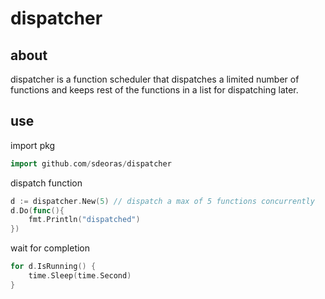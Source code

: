# dispatcher

## about
dispatcher is a function scheduler that dispatches a limited number of functions and keeps rest
of the functions in a list for dispatching later.

## use
import pkg
```go
import github.com/sdeoras/dispatcher
```

dispatch function
```go
d := dispatcher.New(5) // dispatch a max of 5 functions concurrently
d.Do(func(){
	fmt.Println("dispatched")
})
```

wait for completion
```go
for d.IsRunning() {
	time.Sleep(time.Second)
}
```